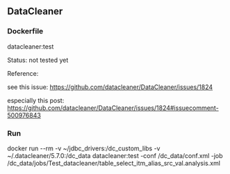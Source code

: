 ## DataCleaner

### Dockerfile 

datacleaner:test 

Status: not tested yet

Reference:

see this issue:
https://github.com/datacleaner/DataCleaner/issues/1824

especially this post:
https://github.com/datacleaner/DataCleaner/issues/1824#issuecomment-500976843

### Run

docker run --rm -v ~/jdbc_drivers:/dc_custom_libs -v ~/.datacleaner/5.7.0:/dc_data datacleaner:test -conf /dc_data/conf.xml -job /dc_data/jobs/Test_datacleaner/table_select_itm_alias_src_val.analysis.xml

